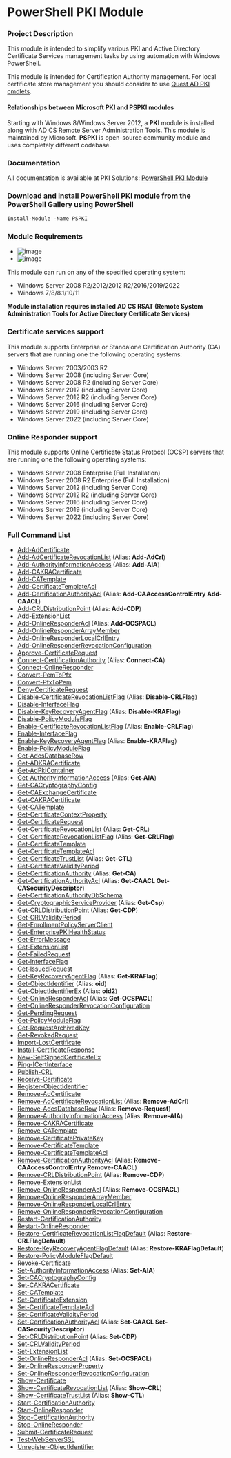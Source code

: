 # PowerShell PKI Module

### Project Description

This module is intended to simplify various PKI and Active Directory Certificate Services management tasks by using automation with Windows PowerShell.

This module is intended for Certification Authority management. For local certificate store management you should consider to use [Quest AD PKI cmdlets](http://www.quest.com/powershell/activeroles-server.aspx).

#### Relationships between Microsoft PKI and PSPKI modules

Starting with Windows 8/Windows Server 2012, a **PKI** module is installed along with AD CS Remote Server Administration Tools. This module is maintained by Microsoft. **PSPKI** is open-source community module and uses completely different codebase.

### Documentation

All documentation is available at PKI Solutions: [PowerShell PKI Module](https://www.pkisolutions.com/tools/pspki/)

### Download and install PowerShell PKI module from the PowerShell Gallery using PowerShell
```PowerShell
Install-Module -Name PSPKI
```


### Module Requirements

* ![image](https://img.shields.io/badge/PowerShell-3.0-blue.svg)
* ![image](https://img.shields.io/badge/.NET_Framework-4.7.2-blue.svg)

This module can run on any of the specified operating system:
* Windows Server 2008 R2/2012/2012 R2/2016/2019/2022
* Windows 7/8/8.1/10/11

**Module installation requires installed AD CS RSAT (Remote System Administration Tools for Active Directory Certificate Services)**

### Certificate services support

This module supports Enterprise or Standalone Certification Authority (CA) servers that are running one the following operating systems:
* Windows Server 2003/2003 R2
* Windows Server 2008 (including Server Core)
* Windows Server 2008 R2 (including Server Core)
* Windows Server 2012 (including Server Core)
* Windows Server 2012 R2 (including Server Core)
* Windows Server 2016 (including Server Core)
* Windows Server 2019 (including Server Core)
* Windows Server 2022 (including Server Core)

### Online Responder support

This module supports Online Certificate Status Protocol (OCSP) servers that are running one the following operating systems:
* Windows Server 2008 Enterprise (Full Installation)
* Windows Server 2008 R2 Enterprise (Full Installation)
* Windows Server 2012 (including Server Core)
* Windows Server 2012 R2 (including Server Core)
* Windows Server 2016 (including Server Core)
* Windows Server 2019 (including Server Core)
* Windows Server 2022 (including Server Core)

### Full Command List ###
* [Add-AdCertificate](https://www.pkisolutions.com/tools/pspki/Add-AdCertificate)
* [Add-AdCertificateRevocationList](https://www.pkisolutions.com/tools/pspki/Add-AdCertificateRevocationList) (Alias: **Add-AdCrl**)
* [Add-AuthorityInformationAccess](https://www.pkisolutions.com/tools/pspki/Add-AuthorityInformationAccess) (Alias: **Add-AIA**)
* [Add-CAKRACertificate](https://www.pkisolutions.com/tools/pspki/Add-CAKRACertificate)
* [Add-CATemplate](https://www.pkisolutions.com/tools/pspki/Add-CATemplate)
* [Add-CertificateTemplateAcl](https://www.pkisolutions.com/tools/pspki/Add-CertificateTemplateAcl)
* [Add-CertificationAuthorityAcl](https://www.pkisolutions.com/tools/pspki/Add-CertificationAuthorityAcl) (Alias: **Add-CAAccessControlEntry Add-CAACL**)
* [Add-CRLDistributionPoint](https://www.pkisolutions.com/tools/pspki/Add-CRLDistributionPoint) (Alias: **Add-CDP**)
* [Add-ExtensionList](https://www.pkisolutions.com/tools/pspki/Add-ExtensionList)
* [Add-OnlineResponderAcl](https://www.pkisolutions.com/tools/pspki/Add-OnlineResponderAcl) (Alias: **Add-OCSPACL**)
* [Add-OnlineResponderArrayMember](https://www.pkisolutions.com/tools/pspki/Add-OnlineResponderArrayMember)
* [Add-OnlineResponderLocalCrlEntry](https://www.pkisolutions.com/tools/pspki/Add-OnlineResponderLocalCrlEntry)
* [Add-OnlineResponderRevocationConfiguration](https://www.pkisolutions.com/tools/pspki/Add-OnlineResponderRevocationConfiguration)
* [Approve-CertificateRequest](https://www.pkisolutions.com/tools/pspki/Approve-CertificateRequest)
* [Connect-CertificationAuthority](https://www.pkisolutions.com/tools/pspki/Connect-CertificationAuthority) (Alias: **Connect-CA**)
* [Connect-OnlineResponder](https://www.pkisolutions.com/tools/pspki/Connect-OnlineResponder)
* [Convert-PemToPfx](https://www.pkisolutions.com/tools/pspki/Convert-PemToPfx)
* [Convert-PfxToPem](https://www.pkisolutions.com/tools/pspki/Convert-PfxToPem)
* [Deny-CertificateRequest](https://www.pkisolutions.com/tools/pspki/Deny-CertificateRequest)
* [Disable-CertificateRevocationListFlag](https://www.pkisolutions.com/tools/pspki/Disable-CertificateRevocationListFlag) (Alias: **Disable-CRLFlag**)
* [Disable-InterfaceFlag](https://www.pkisolutions.com/tools/pspki/Disable-InterfaceFlag)
* [Disable-KeyRecoveryAgentFlag](https://www.pkisolutions.com/tools/pspki/Disable-KeyRecoveryAgentFlag) (Alias: **Disable-KRAFlag**)
* [Disable-PolicyModuleFlag](https://www.pkisolutions.com/tools/pspki/Disable-PolicyModuleFlag)
* [Enable-CertificateRevocationListFlag](https://www.pkisolutions.com/tools/pspki/Enable-CertificateRevocationListFlag) (Alias: **Enable-CRLFlag**)
* [Enable-InterfaceFlag](https://www.pkisolutions.com/tools/pspki/Enable-InterfaceFlag)
* [Enable-KeyRecoveryAgentFlag](https://www.pkisolutions.com/tools/pspki/Enable-KeyRecoveryAgentFlag) (Alias: **Enable-KRAFlag**)
* [Enable-PolicyModuleFlag](https://www.pkisolutions.com/tools/pspki/Enable-PolicyModuleFlag)
* [Get-AdcsDatabaseRow](https://www.pkisolutions.com/tools/pspki/Get-AdcsDatabaseRow)
* [Get-ADKRACertificate](https://www.pkisolutions.com/tools/pspki/Get-ADKRACertificate)
* [Get-AdPkiContainer](https://www.pkisolutions.com/tools/pspki/Get-AdPkiContainer)
* [Get-AuthorityInformationAccess](https://www.pkisolutions.com/tools/pspki/Get-AuthorityInformationAccess) (Alias: **Get-AIA**)
* [Get-CACryptographyConfig](https://www.pkisolutions.com/tools/pspki/Get-CACryptographyConfig)
* [Get-CAExchangeCertificate](https://www.pkisolutions.com/tools/pspki/Get-CAExchangeCertificate)
* [Get-CAKRACertificate](https://www.pkisolutions.com/tools/pspki/Get-CAKRACertificate)
* [Get-CATemplate](https://www.pkisolutions.com/tools/pspki/Get-CATemplate)
* [Get-CertificateContextProperty](https://www.pkisolutions.com/tools/pspki/Get-CertificateContextProperty)
* [Get-CertificateRequest](https://www.pkisolutions.com/tools/pspki/Get-CertificateRequest)
* [Get-CertificateRevocationList](https://www.pkisolutions.com/tools/pspki/Get-CertificateRevocationList) (Alias: **Get-CRL**)
* [Get-CertificateRevocationListFlag](https://www.pkisolutions.com/tools/pspki/Get-CertificateRevocationListFlag) (Alias: **Get-CRLFlag**)
* [Get-CertificateTemplate](https://www.pkisolutions.com/tools/pspki/Get-CertificateTemplate)
* [Get-CertificateTemplateAcl](https://www.pkisolutions.com/tools/pspki/Get-CertificateTemplateAcl)
* [Get-CertificateTrustList](https://www.pkisolutions.com/tools/pspki/Get-CertificateTrustList) (Alias: **Get-CTL**)
* [Get-CertificateValidityPeriod](https://www.pkisolutions.com/tools/pspki/Get-CertificateValidityPeriod)
* [Get-CertificationAuthority](https://www.pkisolutions.com/tools/pspki/Get-CertificationAuthority) (Alias: **Get-CA**)
* [Get-CertificationAuthorityAcl](https://www.pkisolutions.com/tools/pspki/Get-CertificationAuthorityAcl) (Alias: **Get-CAACL Get-CASecurityDescriptor**)
* [Get-CertificationAuthorityDbSchema](https://www.pkisolutions.com/tools/pspki/Get-CertificationAuthorityDbSchema)
* [Get-CryptographicServiceProvider](https://www.pkisolutions.com/tools/pspki/Get-CryptographicServiceProvider) (Alias: **Get-Csp**)
* [Get-CRLDistributionPoint](https://www.pkisolutions.com/tools/pspki/Get-CRLDistributionPoint) (Alias: **Get-CDP**)
* [Get-CRLValidityPeriod](https://www.pkisolutions.com/tools/pspki/Get-CRLValidityPeriod)
* [Get-EnrollmentPolicyServerClient](https://www.pkisolutions.com/tools/pspki/Get-EnrollmentPolicyServerClient)
* [Get-EnterprisePKIHealthStatus](https://www.pkisolutions.com/tools/pspki/Get-EnterprisePKIHealthStatus)
* [Get-ErrorMessage](https://www.pkisolutions.com/tools/pspki/Get-ErrorMessage)
* [Get-ExtensionList](https://www.pkisolutions.com/tools/pspki/Get-ExtensionList)
* [Get-FailedRequest](https://www.pkisolutions.com/tools/pspki/Get-FailedRequest)
* [Get-InterfaceFlag](https://www.pkisolutions.com/tools/pspki/Get-InterfaceFlag)
* [Get-IssuedRequest](https://www.pkisolutions.com/tools/pspki/Get-IssuedRequest)
* [Get-KeyRecoveryAgentFlag](https://www.pkisolutions.com/tools/pspki/Get-KeyRecoveryAgentFlag) (Alias: **Get-KRAFlag**)
* [Get-ObjectIdentifier](https://www.pkisolutions.com/tools/pspki/Get-ObjectIdentifier) (Alias: **oid**)
* [Get-ObjectIdentifierEx](https://www.pkisolutions.com/tools/pspki/Get-ObjectIdentifierEx) (Alias: **oid2**)
* [Get-OnlineResponderAcl](https://www.pkisolutions.com/tools/pspki/Get-OnlineResponderAcl) (Alias: **Get-OCSPACL**)
* [Get-OnlineResponderRevocationConfiguration](https://www.pkisolutions.com/tools/pspki/Get-OnlineResponderRevocationConfiguration)
* [Get-PendingRequest](https://www.pkisolutions.com/tools/pspki/Get-PendingRequest)
* [Get-PolicyModuleFlag](https://www.pkisolutions.com/tools/pspki/Get-PolicyModuleFlag)
* [Get-RequestArchivedKey](https://www.pkisolutions.com/tools/pspki/Get-RequestArchivedKey)
* [Get-RevokedRequest](https://www.pkisolutions.com/tools/pspki/Get-RevokedRequest)
* [Import-LostCertificate](https://www.pkisolutions.com/tools/pspki/Import-LostCertificate)
* [Install-CertificateResponse](https://www.pkisolutions.com/tools/pspki/Install-CertificateResponse)
* [New-SelfSignedCertificateEx](https://www.pkisolutions.com/tools/pspki/New-SelfSignedCertificateEx)
* [Ping-ICertInterface](https://www.pkisolutions.com/tools/pspki/Ping-ICertInterface)
* [Publish-CRL](https://www.pkisolutions.com/tools/pspki/Publish-CRL)
* [Receive-Certificate](https://www.pkisolutions.com/tools/pspki/Receive-Certificate)
* [Register-ObjectIdentifier](https://www.pkisolutions.com/tools/pspki/Register-ObjectIdentifier)
* [Remove-AdCertificate](https://www.pkisolutions.com/tools/pspki/Remove-AdCertificate)
* [Remove-AdCertificateRevocationList](https://www.pkisolutions.com/tools/pspki/Remove-AdCertificateRevocationList) (Alias: **Remove-AdCrl**)
* [Remove-AdcsDatabaseRow](https://www.pkisolutions.com/tools/pspki/Remove-AdcsDatabaseRow) (Alias: **Remove-Request**)
* [Remove-AuthorityInformationAccess](https://www.pkisolutions.com/tools/pspki/Remove-AuthorityInformationAccess) (Alias: **Remove-AIA**)
* [Remove-CAKRACertificate](https://www.pkisolutions.com/tools/pspki/Remove-CAKRACertificate)
* [Remove-CATemplate](https://www.pkisolutions.com/tools/pspki/Remove-CATemplate)
* [Remove-CertificatePrivateKey](https://www.pkisolutions.com/tools/pspki/Remove-CertificatePrivateKey)
* [Remove-CertificateTemplate](https://www.pkisolutions.com/tools/pspki/Remove-CertificateTemplate)
* [Remove-CertificateTemplateAcl](https://www.pkisolutions.com/tools/pspki/Remove-CertificateTemplateAcl)
* [Remove-CertificationAuthorityAcl](https://www.pkisolutions.com/tools/pspki/Remove-CertificationAuthorityAcl) (Alias: **Remove-CAAccessControlEntry Remove-CAACL**)
* [Remove-CRLDistributionPoint](https://www.pkisolutions.com/tools/pspki/Remove-CRLDistributionPoint) (Alias: **Remove-CDP**)
* [Remove-ExtensionList](https://www.pkisolutions.com/tools/pspki/Remove-ExtensionList)
* [Remove-OnlineResponderAcl](https://www.pkisolutions.com/tools/pspki/Remove-OnlineResponderAcl) (Alias: **Remove-OCSPACL**)
* [Remove-OnlineResponderArrayMember](https://www.pkisolutions.com/tools/pspki/Remove-OnlineResponderArrayMember)
* [Remove-OnlineResponderLocalCrlEntry](https://www.pkisolutions.com/tools/pspki/Remove-OnlineResponderLocalCrlEntry)
* [Remove-OnlineResponderRevocationConfiguration](https://www.pkisolutions.com/tools/pspki/Remove-OnlineResponderRevocationConfiguration)
* [Restart-CertificationAuthority](https://www.pkisolutions.com/tools/pspki/Restart-CertificationAuthority)
* [Restart-OnlineResponder](https://www.pkisolutions.com/tools/pspki/Restart-OnlineResponder)
* [Restore-CertificateRevocationListFlagDefault](https://www.pkisolutions.com/tools/pspki/Restore-CertificateRevocationListFlagDefault) (Alias: **Restore-CRLFlagDefault**)
* [Restore-KeyRecoveryAgentFlagDefault](https://www.pkisolutions.com/tools/pspki/Restore-KeyRecoveryAgentFlagDefault) (Alias: **Restore-KRAFlagDefault**)
* [Restore-PolicyModuleFlagDefault](https://www.pkisolutions.com/tools/pspki/Restore-PolicyModuleFlagDefault)
* [Revoke-Certificate](https://www.pkisolutions.com/tools/pspki/Revoke-Certificate)
* [Set-AuthorityInformationAccess](https://www.pkisolutions.com/tools/pspki/Set-AuthorityInformationAccess) (Alias: **Set-AIA**)
* [Set-CACryptographyConfig](https://www.pkisolutions.com/tools/pspki/Set-CACryptographyConfig)
* [Set-CAKRACertificate](https://www.pkisolutions.com/tools/pspki/Set-CAKRACertificate)
* [Set-CATemplate](https://www.pkisolutions.com/tools/pspki/Set-CATemplate)
* [Set-CertificateExtension](https://www.pkisolutions.com/tools/pspki/Set-CertificateExtension)
* [Set-CertificateTemplateAcl](https://www.pkisolutions.com/tools/pspki/Set-CertificateTemplateAcl)
* [Set-CertificateValidityPeriod](https://www.pkisolutions.com/tools/pspki/Set-CertificateValidityPeriod)
* [Set-CertificationAuthorityAcl](https://www.pkisolutions.com/tools/pspki/Set-CertificationAuthorityAcl) (Alias: **Set-CAACL Set-CASecurityDescriptor**)
* [Set-CRLDistributionPoint](https://www.pkisolutions.com/tools/pspki/Set-CRLDistributionPoint) (Alias: **Set-CDP**)
* [Set-CRLValidityPeriod](https://www.pkisolutions.com/tools/pspki/Set-CRLValidityPeriod)
* [Set-ExtensionList](https://www.pkisolutions.com/tools/pspki/Set-ExtensionList)
* [Set-OnlineResponderAcl](https://www.pkisolutions.com/tools/pspki/Set-OnlineResponderAcl) (Alias: **Set-OCSPACL**)
* [Set-OnlineResponderProperty](https://www.pkisolutions.com/tools/pspki/Set-OnlineResponderProperty)
* [Set-OnlineResponderRevocationConfiguration](https://www.pkisolutions.com/tools/pspki/Set-OnlineResponderRevocationConfiguration)
* [Show-Certificate](https://www.pkisolutions.com/tools/pspki/Show-Certificate)
* [Show-CertificateRevocationList](https://www.pkisolutions.com/tools/pspki/Show-CertificateRevocationList) (Alias: **Show-CRL**)
* [Show-CertificateTrustList](https://www.pkisolutions.com/tools/pspki/Show-CertificateTrustList) (Alias: **Show-CTL**)
* [Start-CertificationAuthority](https://www.pkisolutions.com/tools/pspki/Start-CertificationAuthority)
* [Start-OnlineResponder](https://www.pkisolutions.com/tools/pspki/Start-OnlineResponder)
* [Stop-CertificationAuthority](https://www.pkisolutions.com/tools/pspki/Stop-CertificationAuthority)
* [Stop-OnlineResponder](https://www.pkisolutions.com/tools/pspki/Stop-OnlineResponder)
* [Submit-CertificateRequest](https://www.pkisolutions.com/tools/pspki/Submit-CertificateRequest)
* [Test-WebServerSSL](https://www.pkisolutions.com/tools/pspki/Test-WebServerSSL)
* [Unregister-ObjectIdentifier](https://www.pkisolutions.com/tools/pspki/Unregister-ObjectIdentifier)
